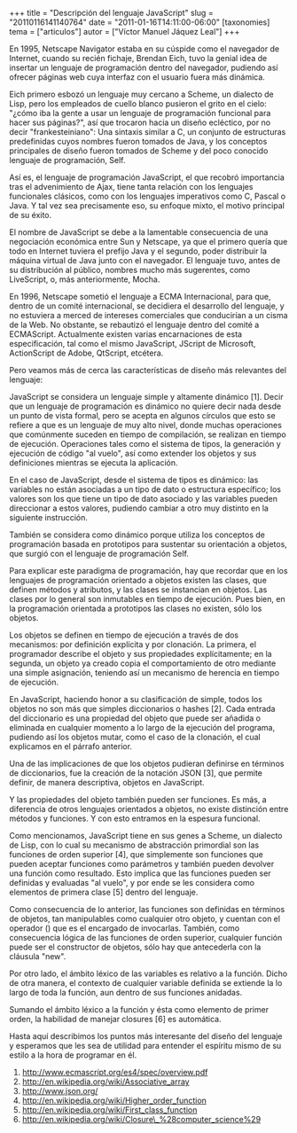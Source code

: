 +++
title = "Descripción del lenguaje JavaScript"
slug = "20110116141140764"
date = "2011-01-16T14:11:00-06:00"
[taxonomies]
tema = ["articulos"]
autor = ["Víctor Manuel Jáquez Leal"]
+++

En 1995, Netscape Navigator estaba en su cúspide como el navegador de
Internet, cuando su recién fichaje, Brendan Eich, tuvo la genial idea de
insertar un lenguaje de programación dentro del navegador, pudiendo así
ofrecer páginas web cuya interfaz con el usuario fuera más dinámica.

Eich primero esbozó un lenguaje muy cercano a Scheme, un dialecto de
Lisp, pero los empleados de cuello blanco pusieron el grito en el cielo:
"¿cómo iba la gente a usar un lenguaje de programación funcional para
hacer sus páginas?", así que trocaron hacia un diseño ecléctico, por no
decir "frankesteiniano": Una sintaxis similar a C, un conjunto de
estructuras predefinidas cuyos nombres fueron tomados de Java, y los
conceptos principales de diseño fueron tomados de Scheme y del poco
conocido lenguaje de programación, Self.

Así es, el lenguaje de programación JavaScript, el que recobró
importancia tras el advenimiento de Ajax, tiene tanta relación con los
lenguajes funcionales clásicos, como con los lenguajes imperativos como
C, Pascal o Java. Y tal vez sea precisamente eso, su enfoque mixto, el
motivo principal de su éxito.

El nombre de JavaScript se debe a la lamentable consecuencia de una
negociación económica entre Sun y Netscape, ya que el primero quería que
todo en Internet tuviera el prefijo Java y el segundo, poder distribuir
la máquina virtual de Java junto con el navegador. El lenguaje tuvo,
antes de su distribución al público, nombres mucho más sugerentes, como
LiveScript, o, más anteriormente, Mocha.

En 1996, Netscape sometió el lenguaje a ECMA Internacional, para que,
dentro de un comité internacional, se decidiera el desarrollo del
lenguaje, y no estuviera a merced de intereses comerciales que
conducirían a un cisma de la Web. No obstante, se rebautizó el lenguaje
dentro del comité a ECMAScript. Actualmente existen varias encarnaciones
de esta especificación, tal como el mismo JavaScript, JScript de
Microsoft, ActionScript de Adobe, QtScript, etcétera.

Pero veamos más de cerca las características de diseño más relevantes
del lenguaje:

<!-- more -->
JavaScript se considera un lenguaje simple y altamente dinámico \[1\].
Decir que un lenguaje de programación es dinámico no quiere decir nada
desde un punto de vista formal, pero se acepta en algunos círculos que
esto se refiere a que es un lenguaje de muy alto nivel, donde muchas
operaciones que comúnmente suceden en tiempo de compilación, se realizan
en tiempo de ejecución. Operaciones tales como el sistema de tipos, la
generación y ejecución de código "al vuelo", así como extender los
objetos y sus definiciones mientras se ejecuta la aplicación.

En el caso de JavaScript, desde el sistema de tipos es dinámico: las
variables no están asociadas a un tipo de dato o estructura específico;
los valores son los que tiene un tipo de dato asociado y las variables
pueden direccionar a estos valores, pudiendo cambiar a otro muy distinto
en la siguiente instrucción.

También se considera como dinámico porque utiliza los conceptos de
programación basada en prototipos para sustentar su orientación a
objetos, que surgió con el lenguaje de programación Self.

Para explicar este paradigma de programación, hay que recordar que en
los lenguajes de programación orientado a objetos existen las clases,
que definen métodos y atributos, y las clases se instancian en objetos.
Las clases por lo general son inmutables en tiempo de ejecución. Pues
bien, en la programación orientada a prototipos las clases no existen,
sólo los objetos.

Los objetos se definen en tiempo de ejecución a través de dos
mecanismos: por definición explícita y por clonación. La primera, el
programador describe el objeto y sus propiedades explícitamente; en la
segunda, un objeto ya creado copia el comportamiento de otro mediante
una simple asignación, teniendo así un mecanismo de herencia en tiempo
de ejecución.

En JavaScript, haciendo honor a su clasificación de simple, todos los
objetos no son más que simples diccionarios o hashes \[2\]. Cada entrada
del diccionario es una propiedad del objeto que puede ser añadida o
eliminada en cualquier momento a lo largo de la ejecución del programa,
pudiendo así los objetos mutar, como el caso de la clonación, el cual
explicamos en el párrafo anterior.

Una de las implicaciones de que los objetos pudieran definirse en
términos de diccionarios, fue la creación de la notación JSON \[3\], que
permite definir, de manera descriptiva, objetos en JavaScript.

Y las propiedades del objeto también pueden ser funciones. Es más, a
diferencia de otros lenguajes orientados a objetos, no existe distinción
entre métodos y funciones. Y con esto entramos en la espesura funcional.

Como mencionamos, JavaScript tiene en sus genes a Scheme, un dialecto de
Lisp, con lo cual su mecanismo de abstracción primordial son las
funciones de orden superior \[4\], que simplemente son funciones que
pueden aceptar funciones como parámetros y también pueden devolver una
función como resultado. Esto implica que las funciones pueden ser
definidas y evaluadas "al vuelo", y por ende se les considera como
elementos de primera clase \[5\] dentro del lenguaje.

Como consecuencia de lo anterior, las funciones son definidas en
términos de objetos, tan manipulables como cualquier otro objeto, y
cuentan con el operador () que es el encargado de invocarlas. También,
como consecuencia lógica de las funciones de orden superior, cualquier
función puede ser el constructor de objetos, sólo hay que antecederla
con la cláusula "new".

Por otro lado, el ámbito léxico de las variables es relativo a la
función. Dicho de otra manera, el contexto de cualquier variable
definida se extiende la lo largo de toda la función, aun dentro de sus
funciones anidadas.

Sumando el ámbito léxico a la función y ésta como elemento de primer
orden, la habilidad de manejar closures \[6\] es automática.

Hasta aquí describimos los puntos más interesante del diseño del
lenguaje y esperamos que les sea de utilidad para entender el espíritu
mismo de su estilo a la hora de programar en él.

1. <a href="http://www.ecmascript.org/es4/spec/overview.pdf">http://www.ecmascript.org/es4/spec/overview.pdf</a>
2. <a href="http://en.wikipedia.org/wiki/Associative_array">http://en.wikipedia.org/wiki/Associative_array</a>
3. <a href="http://www.json.org/">http://www.json.org/</a>
4. <a href="http://en.wikipedia.org/wiki/Higher_order_function">http://en.wikipedia.org/wiki/Higher_order_function</a>
5. <a href="http://en.wikipedia.org/wiki/First_class_function">http://en.wikipedia.org/wiki/First_class_function</a>
6. <a href="http://en.wikipedia.org/wiki/Closure_%28computer_science%29">http://en.wikipedia.org/wiki/Closure\_%28computer_science%29</a>

